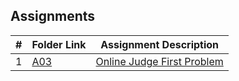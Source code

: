 ## Assignments

|  #  | Folder Link | Assignment Description |
| :-: | ----------- | ---------------------- |
|  1  | [A03](./A03/README.md) | [Online Judge First Problem](../A03/README.md) |
